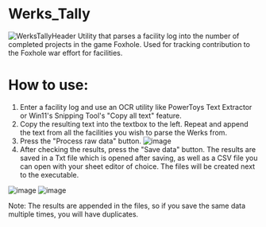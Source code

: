 # Werks_Tally
![WerksTallyHeader](https://github.com/user-attachments/assets/5b23fdac-af13-4c66-8463-60c5664588da)
Utility that parses a facility log into the number of completed projects in the game Foxhole. Used for tracking contribution to the Foxhole war effort for facilities.

# How to use:
1. Enter a facility log and use an OCR utility like PowerToys Text Extractor or Win11's Snipping Tool's "Copy all text" feature.
2. Copy the resulting text into the textbox to the left. Repeat and append the text from all the facilities you wish to parse the Werks from.
3. Press the "Process raw data" button.
![image](https://github.com/user-attachments/assets/c3620af9-7624-4dfb-9c2b-1b6026142792)
4. After checking the results, press the "Save data" button. The results are saved in a Txt file which is opened after saving, as well as a CSV file you can open with your sheet editor of choice. The files will be created next to the executable.

![image](https://github.com/user-attachments/assets/fd9a1b00-44b9-4e8c-b9a6-7fb07f4e20b5)
![image](https://github.com/user-attachments/assets/b64c4c1b-6c7c-497a-906b-701f3eedc574)

Note: The results are appended in the files, so if you save the same data multiple times, you will have duplicates.
